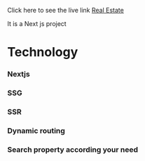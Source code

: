 Click here to see the live link [Real Estate](https://real-estate-seven-tau.vercel.app/) 

It is a Next js project

# Technology
### Nextjs
### SSG 
### SSR 
### Dynamic routing 
### Search property according your need


